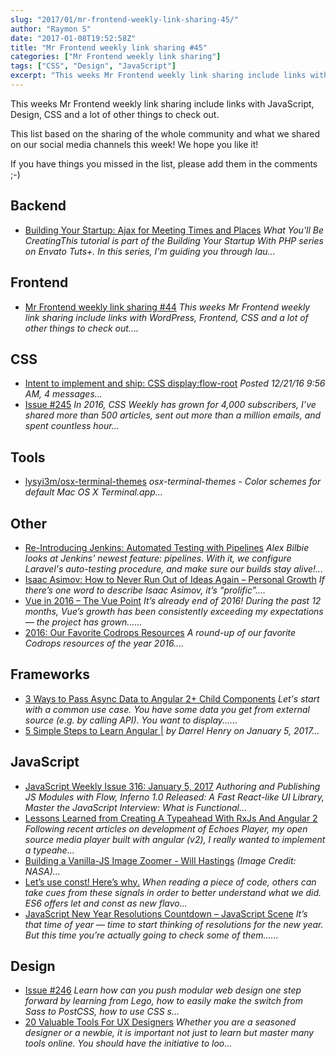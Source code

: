 ```yaml
---
slug: "2017/01/mr-frontend-weekly-link-sharing-45/"
author: "Raymon S"
date: "2017-01-08T19:52:58Z"
title: "Mr Frontend weekly link sharing #45"
categories: ["Mr Frontend weekly link sharing"]
tags: ["CSS", "Design", "JavaScript"]
excerpt: "This weeks Mr Frontend weekly link sharing include links with JavaScript, Design, CSS and a lot of ..."
---
```


This weeks Mr Frontend weekly link sharing include links with JavaScript, Design, CSS and a lot of other things to check out.

This list based on the sharing of the whole community and what we shared on our social media channels this week! We hope you like it!

If you have things you missed in the list, please add them in the comments ;-)

## Backend

* [Building Your Startup: Ajax for Meeting Times and Places](http://buff.ly/2ipyCdE "Building Your Startup: Ajax for Meeting Times and Places") _What You'll Be CreatingThis tutorial is part of the Building Your Startup With PHP series on Envato Tuts+. In this series, I'm guiding you through lau..._

## Frontend

* [Mr Frontend weekly link sharing #44](http://blog.mrfrontend.org/2017/01/mr-frontend-weekly-link-sharing-44/ "Mr Frontend weekly link sharing #44") _This weeks Mr Frontend weekly link sharing include links with WordPress, Frontend, CSS and a lot of other things to check out...._

## CSS

* [Intent to implement and ship: CSS display:flow-root](http://buff.ly/2iAimsD "Intent to implement and ship: CSS display:flow-root") _Posted 12/21/16 9:56 AM, 4 messages..._
* [Issue #245](http://buff.ly/2hEuYxB "Issue #245") _In 2016, CSS Weekly has grown for 4,000 subscribers, I’ve shared more than 500 articles, sent out more than a million emails, and spent countless hour..._

## Tools

* [lysyi3m/osx-terminal-themes](http://terminal.app/ "lysyi3m/osx-terminal-themes") _osx-terminal-themes - Color schemes for default Mac OS X Terminal.app..._

## Other

* [Re-Introducing Jenkins: Automated Testing with Pipelines](http://buff.ly/2jaJj2T "Re-Introducing Jenkins: Automated Testing with Pipelines") _Alex Bilbie looks at Jenkins' newest feature: pipelines. With it, we configure Laravel's auto-testing procedure, and make sure our builds stay alive!..._
* [Isaac Asimov: How to Never Run Out of Ideas Again – Personal Growth](http://buff.ly/2iZ5jS8 "Isaac Asimov: How to Never Run Out of Ideas Again – Personal Growth") _If there’s one word to describe Isaac Asimov, it’s “prolific”...._
* [Vue in 2016 – The Vue Point](http://buff.ly/2iBkmOA "Vue in 2016 – The Vue Point") _It’s already end of 2016! During the past 12 months, Vue’s growth has been consistently exceeding my expectations — the project has grown…..._
* [2016: Our Favorite Codrops Resources](http://buff.ly/2hEb5XG "2016: Our Favorite Codrops Resources") _A round-up of our favorite Codrops resources of the year 2016...._

## Frameworks

* [3 Ways to Pass Async Data to Angular 2+ Child Components](http://buff.ly/2iicEbA "3 Ways to Pass Async Data to Angular 2+ Child Components") _Let's start with a common use case. You have some data you get from external source (e.g. by calling API). You want to display......_
* [5 Simple Steps to Learn Angular |](http://buff.ly/2iI5m41 "5 Simple Steps to Learn Angular |") _by Darrel Henry on January 5, 2017..._

## JavaScript

* [JavaScript Weekly Issue 316: January 5, 2017](http://buff.ly/2iOTDkx "JavaScript Weekly Issue 316: January 5, 2017") _Authoring and Publishing JS Modules with Flow, Inferno 1.0 Released: A Fast React-like UI Library, Master the JavaScript Interview: What is Functional..._
* [Lessons Learned from Creating A Typeahead With RxJs And Angular 2](http://buff.ly/2ipbtdi "Lessons Learned from Creating A Typeahead With RxJs And Angular 2") _Following recent articles on development of Echoes Player, my open source media player built with angular (v2), I really wanted to implement a typeahe..._
* [Building a Vanilla-JS Image Zoomer - Will Hastings](http://buff.ly/2iYZXqh "Building a Vanilla-JS Image Zoomer - Will Hastings") _(Image Credit: NASA)..._
* [Let’s use const! Here’s why.](http://buff.ly/2iRsRs5 "Let’s use const! Here’s why.") _When reading a piece of code, others can take cues from these signals in order to better understand what we did. ES6 offers let and const as new flavo..._
* [JavaScript New Year Resolutions Countdown – JavaScript Scene](http://buff.ly/2iQraXU "JavaScript New Year Resolutions Countdown – JavaScript Scene") _It’s that time of year — time to start thinking of resolutions for the new year. But this time you’re actually going to check some of them…..._

## Design

* [Issue #246](http://buff.ly/2iXfzay "Issue #246") _Learn how can you push modular web design one step forward by learning from Lego, how to easily make the switch from Sass to PostCSS, how to use CSS s..._
* [20 Valuable Tools For UX Designers](http://buff.ly/2iZ6nW8 "20 Valuable Tools For UX Designers") _Whether you are a seasoned designer or a newbie, it is important not just to learn but master many tools online. You should have the initiative to loo..._